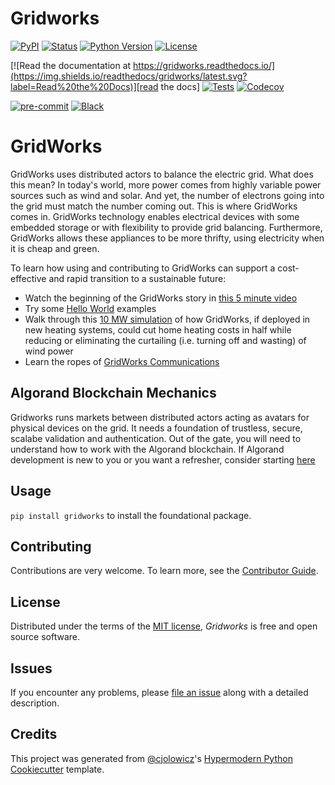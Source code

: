 # Gridworks

[![PyPI](https://img.shields.io/pypi/v/gridworks.svg)][pypi_]
[![Status](https://img.shields.io/pypi/status/gridworks.svg)][status]
[![Python Version](https://img.shields.io/pypi/pyversions/gridworks)][python version]
[![License](https://img.shields.io/pypi/l/gridworks)][license]

[![Read the documentation at https://gridworks.readthedocs.io/](https://img.shields.io/readthedocs/gridworks/latest.svg?label=Read%20the%20Docs)][read the docs]
[![Tests](https://github.com/thegridelectric/gridworks/workflows/Tests/badge.svg)][tests]
[![Codecov](https://codecov.io/gh/thegridelectric/gridworks/branch/main/graph/badge.svg)][codecov]

[![pre-commit](https://img.shields.io/badge/pre--commit-enabled-brightgreen?logo=pre-commit&logoColor=white)][pre-commit]
[![Black](https://img.shields.io/badge/code%20style-black-000000.svg)][black]

[pypi_]: https://pypi.org/project/gridworks/
[status]: https://pypi.org/project/gridworks/
[python version]: https://pypi.org/project/gridworks
[read the docs]: https://gridworks.readthedocs.io/
[tests]: https://github.com/thegridelectric/gridworks/actions?workflow=Tests
[codecov]: https://app.codecov.io/gh/thegridelectric/gridworks
[pre-commit]: https://github.com/pre-commit/pre-commit
[black]: https://github.com/psf/black

# GridWorks

GridWorks uses distributed actors to balance the electric grid. What does this mean?
In today's world, more power comes from highly variable power sources such as wind and
solar. And yet, the number of electrons going into the grid must match the number coming
out. This is where GridWorks comes in. GridWorks technology enables electrical devices
with some embedded storage or with flexibility to provide grid balancing. Furthermore,
GridWorks allows these appliances to be more thrifty, using electricity when it is
cheap and green.

To learn how using and contributing to GridWorks can support a cost-effective and rapid transition to a sustainable future:

- Watch the beginning of the GridWorks story in [this 5 minute video](https://www.youtube.com/watch?v=5QFNQcp2Yzs)
- Try some [Hello World](https://gridworks.readthedocs.io/en/latest/hello-gridworks.html) examples
- Walk through this [10 MW simulation](https://gridworks.readthedocs.io/en/latest/story.html) of how GridWorks, if deployed in new heating systems, could cut home heating costs in half while reducing or eliminating the curtailing (i.e. turning off and wasting) of wind power
- Learn the ropes of [GridWorks Communications](https://gridworks.readthedocs.io/en/latest/api-sdk-abi.html)

## Algorand Blockchain Mechanics

Gridworks runs markets between distributed actors acting as avatars for physical devices on the grid. It needs a foundation of trustless, secure, scalabe validation and authentication. Out of the gate, you will need to understand how to work with the Algorand blockchain. If Algorand
development is new to you or you want a refresher, consider starting [here](https://gridworks.readthedocs.io/en/latest/blockchain.html)

## Usage

`pip install gridworks` to install the foundational package.

## Contributing

Contributions are very welcome.
To learn more, see the [Contributor Guide].

## License

Distributed under the terms of the [MIT license][license],
_Gridworks_ is free and open source software.

## Issues

If you encounter any problems,
please [file an issue] along with a detailed description.

## Credits

This project was generated from [@cjolowicz]'s [Hypermodern Python Cookiecutter] template.

[@cjolowicz]: https://github.com/cjolowicz
[pypi]: https://pypi.org/
[hypermodern python cookiecutter]: https://github.com/cjolowicz/cookiecutter-hypermodern-python
[file an issue]: https://github.com/thegridelectric/gridworks/issues
[pip]: https://pip.pypa.io/

<!-- github-only -->

[license]: https://github.com/thegridelectric/gridworks/blob/main/LICENSE
[contributor guide]: https://github.com/thegridelectric/gridworks/blob/main/CONTRIBUTING.md
[command-line reference]: https://gridworks.readthedocs.io/en/latest/usage.html
